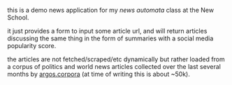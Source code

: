 this is a demo news application for my _news automata_ class at the New School.

it just provides a form to input some article url, and will return articles discussing
the same thing in the form of summaries with a social media popularity score.

the articles are not fetched/scraped/etc dynamically but rather loaded from a corpus of
politics and world news articles collected over the last several months by
[argos.corpora](https://github.com/publicscience/argos.corpora) (at time of writing this is about ~50k).